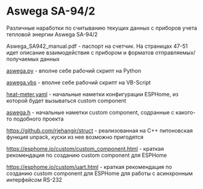 # Aswega SA-94/2

Различные наработки по считыванию текущих данных с приборов учета тепловой энергии Aswega SA-94/2

Aswega_SA942_manual.pdf - паспорт на счетчик. На страницах 47-51 идет описание взаимодействия с прибором и форматов отправляемых/получаемых данных

[aswega.py](aswega.py) - вполне себе рабочий скрипт на Python

[aswega.vbs](aswega.vbs) - вполне себе рабочий скрипт на VB-Script

[heat-meter.yaml](aswega.vbs) - начальные наметки конфигурации ESPHome, из которой будет вызываться custom component

[aswega.h](aswega.h) - начальные наметки custom component, содранные с какого-то подобного проекта

https://github.com/rjehangir/struct - реализованная на C++ питоновская функция unpack, куски из нее возможно пригодятся

https://esphome.io/custom/custom_component.html - краткая рекомендация по созданию custom component для ESPHome

https://esphome.io/custom/uart.html - краткая рекомендация по созданию custom component для ESPHome для работы с асинхронным интерфейсом RS-232

